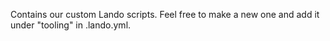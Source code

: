 Contains our custom Lando scripts. Feel free to make a new one and add it under "tooling" in .lando.yml.
